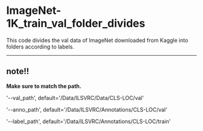 # ImageNet-1K_train_val_folder_divides

This code divides the val data of ImageNet downloaded from Kaggle into folders according to labels.

***

## __note!!__

__Make sure to match the path.__

'--val_path', default='/Data/ILSVRC/Data/CLS-LOC/val'

'--anno_path', default='/Data/ILSVRC/Annotations/CLS-LOC/val'

'--label_path', default='/Data/ILSVRC/Annotations/CLS-LOC/train'


